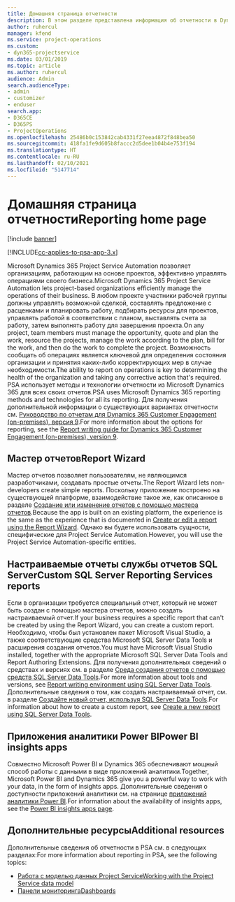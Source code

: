```yaml
---
title: Домашняя страница отчетности
description: В этом разделе представлена информация об отчетности в Dynamics 365 Project Service Automation.
author: ruhercul
manager: kfend
ms.service: project-operations
ms.custom:
- dyn365-projectservice
ms.date: 03/01/2019
ms.topic: article
ms.author: ruhercul
audience: Admin
search.audienceType:
- admin
- customizer
- enduser
search.app:
- D365CE
- D365PS
- ProjectOperations
ms.openlocfilehash: 25486b0c153842cab4331f27eea4872f848bea50
ms.sourcegitcommit: 418fa1fe9d605b8faccc2d5dee1b04b4e753f194
ms.translationtype: HT
ms.contentlocale: ru-RU
ms.lasthandoff: 02/10/2021
ms.locfileid: "5147714"
---
```

# <a name="reporting-home-page"></a><span data-ttu-id="6a442-103">Домашняя страница отчетности</span><span class="sxs-lookup"><span data-stu-id="6a442-103">Reporting home page</span></span>

[!include [banner](../includes/psa-now-project-operations.md)]

[!INCLUDE[cc-applies-to-psa-app-3.x](../includes/cc-applies-to-psa-app-3x.md)]

<span data-ttu-id="6a442-104">Microsoft Dynamics 365 Project Service Automation позволяет организациям, работающим на основе проектов, эффективно управлять операциями своего бизнеса.</span><span class="sxs-lookup"><span data-stu-id="6a442-104">Microsoft Dynamics 365 Project Service Automation lets project-based organizations efficiently manage the operations of their business.</span></span> <span data-ttu-id="6a442-105">В любом проекте участники рабочей группы должны управлять возможной сделкой, составлять предложение с расценками и планировать работу, подбирать ресурсы для проектов, управлять работой в соответствии с планом, выставлять счета за работу, затем выполнять работу для завершения проекта.</span><span class="sxs-lookup"><span data-stu-id="6a442-105">On any project, team members must manage the opportunity, quote and plan the work, resource the projects, manage the work according to the plan, bill for the work, and then do the work to complete the project.</span></span> <span data-ttu-id="6a442-106">Возможность сообщать об операциях является ключевой для определения состояния организации и принятия каких-либо корректирующих мер в случае необходимости.</span><span class="sxs-lookup"><span data-stu-id="6a442-106">The ability to report on operations is key to determining the health of the organization and taking any corrective action that's required.</span></span> <span data-ttu-id="6a442-107">PSA использует методы и технологии отчетности из Microsoft Dynamics 365 для всех своих отчетов.</span><span class="sxs-lookup"><span data-stu-id="6a442-107">PSA uses Microsoft Dynamics 365 reporting methods and technologies for all its reporting.</span></span> <span data-ttu-id="6a442-108">Для получения дополнительной информации о существующих вариантах отчетности см. [Руководство по отчетам для Dynamics 365 Customer Engagement (on-premises), версия 9](https://docs.microsoft.com/dynamics365/customerengagement/on-premises/analytics/reporting-analytics-with-dynamics-365).</span><span class="sxs-lookup"><span data-stu-id="6a442-108">For more information about the options for reporting, see the [Report writing guide for Dynamics 365 Customer Engagement (on-premises), version 9](https://docs.microsoft.com/dynamics365/customerengagement/on-premises/analytics/reporting-analytics-with-dynamics-365).</span></span>

## <a name="report-wizard"></a><span data-ttu-id="6a442-109">Мастер отчетов</span><span class="sxs-lookup"><span data-stu-id="6a442-109">Report Wizard</span></span>

<span data-ttu-id="6a442-110">Мастер отчетов позволяет пользователям, не являющимся разработчиками, создавать простые отчеты.</span><span class="sxs-lookup"><span data-stu-id="6a442-110">The Report Wizard lets non-developers create simple reports.</span></span> <span data-ttu-id="6a442-111">Поскольку приложение построено на существующей платформе, взаимодействие такое же, как описанное в разделе [Создание или изменение отчетов с помощью мастера отчетов](https://docs.microsoft.com/dynamics365/customerengagement/on-premises/basics/create-edit-copy-report-wizard).</span><span class="sxs-lookup"><span data-stu-id="6a442-111">Because the app is built on an existing platform, the experience is the same as the experience that is documented in [Create or edit a report using the Report Wizard](https://docs.microsoft.com/dynamics365/customerengagement/on-premises/basics/create-edit-copy-report-wizard).</span></span> <span data-ttu-id="6a442-112">Однако вы будете использовать сущности, специфические для Project Service Automation.</span><span class="sxs-lookup"><span data-stu-id="6a442-112">However, you will use the Project Service Automation-specific entities.</span></span>

## <a name="custom-sql-server-reporting-services-reports"></a><span data-ttu-id="6a442-113">Настраиваемые отчеты службы отчетов SQL Server</span><span class="sxs-lookup"><span data-stu-id="6a442-113">Custom SQL Server Reporting Services reports</span></span>

<span data-ttu-id="6a442-114">Если в организации требуется специальный отчет, который не может быть создан с помощью мастера отчетов, можно создать настраиваемый отчет.</span><span class="sxs-lookup"><span data-stu-id="6a442-114">If your business requires a specific report that can't be created by using the Report Wizard, you can create a custom report.</span></span> <span data-ttu-id="6a442-115">Необходимо, чтобы был установлен пакет Microsoft Visual Studio, а также соответствующие средства Microsoft SQL Server Data Tools и расширения создания отчетов.</span><span class="sxs-lookup"><span data-stu-id="6a442-115">You must have Microsoft Visual Studio installed, together with the appropriate Microsoft SQL Server Data Tools and Report Authoring Extensions.</span></span> <span data-ttu-id="6a442-116">Для получения дополнительных сведений о средствах и версиях см. в разделе [Среда создания отчетов с помощью средств SQL Server Data Tools](https://docs.microsoft.com/dynamics365/customerengagement/on-premises/analytics/report-writing-environment-using-sql-server-data-tools).</span><span class="sxs-lookup"><span data-stu-id="6a442-116">For more information about tools and versions, see [Report writing environment using SQL Server Data Tools](https://docs.microsoft.com/dynamics365/customerengagement/on-premises/analytics/report-writing-environment-using-sql-server-data-tools).</span></span> <span data-ttu-id="6a442-117">Дополнительные сведения о том, как создать настраиваемый отчет, см. в разделе [Создайте новый отчет, используя SQL Server Data Tools](https://docs.microsoft.com/dynamics365/customerengagement/on-premises/analytics/create-a-new-report-using-sql-server-data-tools).</span><span class="sxs-lookup"><span data-stu-id="6a442-117">For information about how to create a custom report, see [Create a new report using SQL Server Data Tools](https://docs.microsoft.com/dynamics365/customerengagement/on-premises/analytics/create-a-new-report-using-sql-server-data-tools).</span></span>

## <a name="power-bi-insights-apps"></a><span data-ttu-id="6a442-118">Приложения аналитики Power BI</span><span class="sxs-lookup"><span data-stu-id="6a442-118">Power BI insights apps</span></span>

<span data-ttu-id="6a442-119">Совместно Microsoft Power BI и Dynamics 365 обеспечивают мощный способ работы с данными в виде приложений аналитики.</span><span class="sxs-lookup"><span data-stu-id="6a442-119">Together, Microsoft Power BI and Dynamics 365 give you a powerful way to work with your data, in the form of insights apps.</span></span> <span data-ttu-id="6a442-120">Дополнительные сведения о доступности приложений аналитики см. на странице [приложений аналитики Power BI](https://powerbi.microsoft.com/power-bi-insights-apps/).</span><span class="sxs-lookup"><span data-stu-id="6a442-120">For information about the availability of insights apps, see the [Power BI insights apps page](https://powerbi.microsoft.com/power-bi-insights-apps/).</span></span>


## <a name="additional-resources"></a><span data-ttu-id="6a442-121">Дополнительные ресурсы</span><span class="sxs-lookup"><span data-stu-id="6a442-121">Additional resources</span></span>
<span data-ttu-id="6a442-122">Дополнительные сведения об отчетности в PSA см. в следующих разделах:</span><span class="sxs-lookup"><span data-stu-id="6a442-122">For more information about reporting in PSA, see the following topics:</span></span>

- [<span data-ttu-id="6a442-123">Работа с моделью данных Project Service</span><span class="sxs-lookup"><span data-stu-id="6a442-123">Working with the Project Service data model</span></span>](reports-working-project-service-data-model.md)
- [<span data-ttu-id="6a442-124">Панели мониторинга</span><span class="sxs-lookup"><span data-stu-id="6a442-124">Dashboards</span></span>](reports-dashboards.md)

